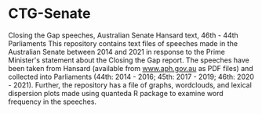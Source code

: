# CTG-Senate
Closing the Gap speeches, Australian Senate Hansard text, 46th - 44th Parliaments
This repository contains text files of speeches made in the Australian Senate between 2014 and 2021 in response to the Prime Minister's statement about the Closing the Gap report. The speeches have been taken from Hansard (available from www.aph.gov.au as PDF files) and collected into Parliaments (44th: 2014 - 2016; 45th: 2017 - 2019; 46th: 2020 - 2021).
Further, the repository has a file of graphs, wordclouds, and lexical dispersion plots made using quanteda R package to examine word frequency in the speeches.
